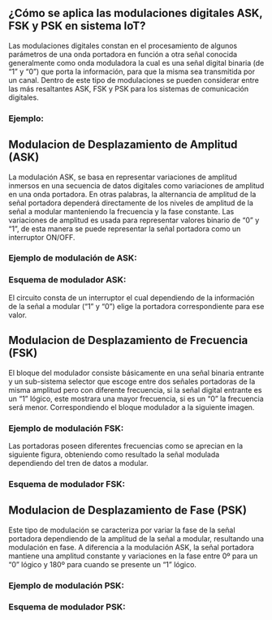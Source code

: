 ## **¿Cómo se aplica las modulaciones digitales ASK, FSK y PSK en sistema IoT?** 

Las modulaciones digitales constan en el procesamiento de algunos parámetros de una onda portadora en función a otra señal conocida generalmente como onda moduladora la cual es una señal digital binaria (de “1” y “0”) que porta la información, para que la misma sea transmitida por un canal. Dentro de este tipo de modulaciones se pueden considerar entre las más resaltantes ASK, FSK y PSK para los sistemas de comunicación digitales.

### Ejemplo:


## Modulacion de Desplazamiento de Amplitud (ASK)

La modulación ASK, se basa en representar variaciones de amplitud inmersos en una secuencia de datos digitales como variaciones de amplitud en una onda portadora. En otras palabras, la alternancia de amplitud de la señal portadora dependerá directamente de los niveles de amplitud de la señal a modular manteniendo la frecuencia y la fase constante. Las variaciones de amplitud es usada para representar valores binario de “0” y “1”, de esta manera se puede representar la señal portadora como un interruptor ON/OFF.

### Ejemplo de modulación de ASK:


### Esquema de modulador ASK:

El circuito consta de un interruptor el cual dependiendo de la información de la señal a modular (“1” y “0”) elige la portadora correspondiente para ese valor.

## Modulacion de Desplazamiento de Frecuencia (FSK)

El bloque del modulador consiste básicamente en una señal binaria entrante y un sub-sistema selector que escoge entre dos señales portadoras de la misma amplitud pero con diferente frecuencia, si la señal digital entrante es un “1” lógico, este mostrara una mayor frecuencia, si es un “0” la frecuencia será menor. Correspondiendo el bloque modulador a la siguiente imagen.

### Ejemplo de modulación FSK:


Las portadoras poseen diferentes frecuencias como se aprecian en la siguiente figura, obteniendo como resultado la señal modulada dependiendo del tren de datos a modular.

### Esquema de modulador FSK:

## Modulacion de Desplazamiento de Fase (PSK)

Este tipo de modulación se caracteriza por variar la fase de la señal portadora dependiendo de la amplitud de la señal a modular, resultando una modulación en fase. A diferencia a la modulación ASK, la señal portadora mantiene una amplitud constante y variaciones en la fase entre 0º para un “0” lógico y 180º para cuando se presente un “1” lógico.

### Ejemplo de modulación PSK:

### Esquema de modulador PSK: